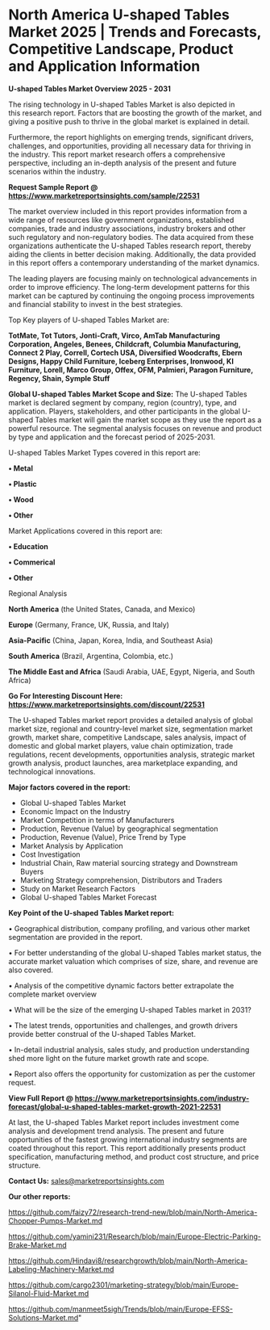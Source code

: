 # North America U-shaped Tables Market 2025 | Trends and Forecasts, Competitive Landscape, Product and Application Information

<Strong> U-shaped Tables Market Overview 2025 - 2031</strong>

The rising technology in U-shaped Tables Market is also depicted in this research report. Factors that are boosting the growth of the market, and giving a positive push to thrive in the global market is explained in detail.

Furthermore, the report highlights on emerging trends, significant drivers, challenges, and opportunities, providing all necessary data for thriving in the industry. This report market research offers a comprehensive perspective, including an in-depth analysis of the present and future scenarios within the industry.

<strong>Request Sample Report @ <a href=https://www.marketreportsinsights.com/sample/22531>https://www.marketreportsinsights.com/sample/22531</a></strong>

The market overview included in this report provides information from a wide range of resources like government organizations, established companies, trade and industry associations, industry brokers and other such regulatory and non-regulatory bodies. The data acquired from these organizations authenticate the U-shaped Tables research report, thereby aiding the clients in better decision making. Additionally, the data provided in this report offers a contemporary understanding of the market dynamics.

The leading players are focusing mainly on technological advancements in order to improve efficiency. The long-term development patterns for this market can be captured by continuing the ongoing process improvements and financial stability to invest in the best strategies.

Top Key players of U-shaped Tables Market are:

<strong>TotMate, Tot Tutors, Jonti-Craft, Virco, AmTab Manufacturing Corporation, Angeles, Benees, Childcraft, Columbia Manufacturing, Connect 2 Play, Correll, Cortech USA, Diversified Woodcrafts, Ebern Designs, Happy Child Furniture, Iceberg Enterprises, Ironwood, KI Furniture, Lorell, Marco Group, Offex, OFM, Palmieri, Paragon Furniture, Regency, Shain, Symple Stuff</strong>

<strong><b>Global U-shaped Tables Market Scope and Size:</b></strong>
The U-shaped Tables market is declared segment by company, region (country), type, and application. Players, stakeholders, and other participants in the global U-shaped Tables market will gain the market scope as they use the report as a powerful resource. The segmental analysis focuses on revenue and product by type and application and the forecast period of 2025-2031.

U-shaped Tables Market Types covered in this report are:

<strong>• Metal

• Plastic

• Wood

• Other</strong>

Market Applications covered in this report are:

<strong>• Education

• Commerical

• Other</strong> 

Regional Analysis

<strong>North America</strong> (the United States, Canada, and Mexico)

<strong>Europe</strong> (Germany, France, UK, Russia, and Italy)

<strong>Asia-Pacific</strong> (China, Japan, Korea, India, and Southeast Asia)

<strong>South America</strong> (Brazil, Argentina, Colombia, etc.)

<strong>The Middle East and Africa</strong> (Saudi Arabia, UAE, Egypt, Nigeria, and South Africa)

<strong>Go For Interesting Discount Here: <a href=https://www.marketreportsinsights.com/discount/22531>https://www.marketreportsinsights.com/discount/22531</a></strong>

The U-shaped Tables market report provides a detailed analysis of global market size, regional and country-level market size, segmentation market growth, market share, competitive Landscape, sales analysis, impact of domestic and global market players, value chain optimization, trade regulations, recent developments, opportunities analysis, strategic market growth analysis, product launches, area marketplace expanding, and technological innovations.

<strong><b>Major factors covered in the report:</b></strong>
<ul>
  <li>Global U-shaped Tables Market </li>
  <li>Economic Impact on the Industry</li>
  <li>Market Competition in terms of Manufacturers</li>
  <li>Production, Revenue (Value) by geographical segmentation</li>
  <li>Production, Revenue (Value), Price Trend by Type</li>
  <li>Market Analysis by Application</li>
  <li>Cost Investigation</li>
  <li>Industrial Chain, Raw material sourcing strategy and Downstream Buyers</li>
  <li>Marketing Strategy comprehension, Distributors and Traders</li>
  <li>Study on Market Research Factors</li>
  <li>Global U-shaped Tables Market Forecast</li>
</ul>

<strong><b>Key Point of the U-shaped Tables Market report:</b></strong>

• Geographical distribution, company profiling, and various other market segmentation are provided in the report.

• For better understanding of the global U-shaped Tables market status, the accurate market valuation which comprises of size, share, and revenue are also covered.

• Analysis of the competitive dynamic factors better extrapolate the complete market overview

• What will be the size of the emerging U-shaped Tables market in 2031?

• The latest trends, opportunities and challenges, and growth drivers provide better construal of the U-shaped Tables Market.

• In-detail industrial analysis, sales study, and production understanding shed more light on the future market growth rate and scope.

• Report also offers the opportunity for customization as per the customer request.

<strong><b>View Full Report @ <a href=https://www.marketreportsinsights.com/industry-forecast/global-u-shaped-tables-market-growth-2021-22531>https://www.marketreportsinsights.com/industry-forecast/global-u-shaped-tables-market-growth-2021-22531</a></b></strong>


At last, the U-shaped Tables Market report includes investment come analysis and development trend analysis. The present and future opportunities of the fastest growing international industry segments are coated throughout this report. This report additionally presents product specification, manufacturing method, and product cost structure, and price structure.

<strong>Contact Us:</strong>
sales@marketreportsinsights.com

<strong>Our other reports:</strong>

<a href=https://github.com/faizy72/research-trend-new/blob/main/North-America-Chopper-Pumps-Market.md>https://github.com/faizy72/research-trend-new/blob/main/North-America-Chopper-Pumps-Market.md</a>

<a href=https://github.com/yamini231/Research/blob/main/Europe-Electric-Parking-Brake-Market.md>https://github.com/yamini231/Research/blob/main/Europe-Electric-Parking-Brake-Market.md</a>

<a href=https://github.com/Hindavi8/researchgrowth/blob/main/North-America-Labeling-Machinery-Market.md>https://github.com/Hindavi8/researchgrowth/blob/main/North-America-Labeling-Machinery-Market.md</a>

<a href=https://github.com/cargo2301/marketing-strategy/blob/main/Europe-Silanol-Fluid-Market.md>https://github.com/cargo2301/marketing-strategy/blob/main/Europe-Silanol-Fluid-Market.md</a>

<a href=https://github.com/manmeet5sigh/Trends/blob/main/Europe-EFSS-Solutions-Market.md>https://github.com/manmeet5sigh/Trends/blob/main/Europe-EFSS-Solutions-Market.md</a>"
